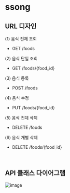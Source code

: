 # ssong


## URL 디자인

(1) 음식 전체 조회
- GET /foods

(2) 음식 단일 조회
- GET /foods/{food_id}

(3) 음식 등록
- POST /foods

(4) 음식 수정
- PUT /foods/{food_id}

(5) 음식 전체 삭제
- DELETE /foods

(6) 음식 개별 삭제
- DELETE /foods/{food_id}

<br>

## API 클래스 다이어그램

![image](https://github.com/black2code/ssong/assets/93053451/7fa0b7e4-ed1e-4d7c-937e-5186e48c82a6)

